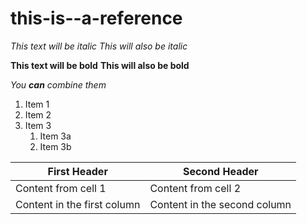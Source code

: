 # this-is--a-reference

*This text will be italic*
_This will also be italic_

**This text will be bold**
__This will also be bold__

_You **can** combine them_

1. Item 1
1. Item 2
1. Item 3
   1. Item 3a
   1. Item 3b
   
   
First Header | Second Header
------------ | -------------
Content from cell 1 | Content from cell 2
Content in the first column | Content in the second column
